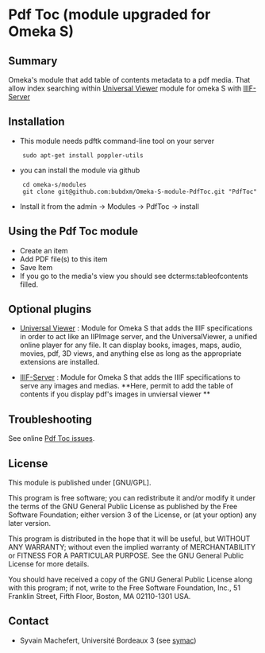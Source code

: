 Pdf Toc (module upgraded for Omeka S)
=============================


Summary
-----------

Omeka's module that add table of contents metadata to a pdf media.
That allow index searching within [Universal Viewer](https://github.com/Daniel-KM/Omeka-S-module-UniversalViewer) module for omeka S with [IIIF-Server](https://github.com/bubdxm/Omeka-S-module-IiifServer)

Installation
------------
- This module needs pdftk command-line tool on your server

```
    sudo apt-get install poppler-utils
```

- you can install the module via github

```
    cd omeka-s/modules  
    git clone git@github.com:bubdxm/Omeka-S-module-PdfToc.git "PdfToc"
```

- Install it from the admin → Modules → PdfToc -> install

Using the Pdf Toc module
---------------------------

- Create an item
- Add PDF file(s) to this item
- Save Item
- If you go to the media's view you should see dcterms:tableofcontents filled. 


Optional plugins
----------------

- [Universal Viewer](https://github.com/Daniel-KM/Omeka-S-module-UniversalViewer) : Module for Omeka S that adds the IIIF specifications in order to act like an IIPImage server, and the UniversalViewer, a unified online player for any file. It can display books, images, maps, audio, movies, pdf, 3D views, and anything else as long as the appropriate extensions are installed.

- [IIIF-Server](https://github.com/bubdxm/Omeka-S-module-IiifServer) : Module for Omeka S that adds the IIIF specifications to serve any images and medias. 
**Here, permit to add the table of contents if you display pdf's images in unviersal viewer  **

Troubleshooting
---------------

See online [Pdf Toc issues](https://github.com/bubdxm/Omeka-S-module-PdfToc/issues).


License
-------

This module is published under [GNU/GPL].

This program is free software; you can redistribute it and/or modify it under
the terms of the GNU General Public License as published by the Free Software
Foundation; either version 3 of the License, or (at your option) any later
version.

This program is distributed in the hope that it will be useful, but WITHOUT
ANY WARRANTY; without even the implied warranty of MERCHANTABILITY or FITNESS
FOR A PARTICULAR PURPOSE. See the GNU General Public License for more
details.

You should have received a copy of the GNU General Public License along with
this program; if not, write to the Free Software Foundation, Inc.,
51 Franklin Street, Fifth Floor, Boston, MA 02110-1301 USA.


Contact
-------

* Syvain Machefert, Université Bordeaux 3 (see [symac](https://github.com/symac))




